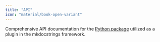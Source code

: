 ```yaml
---
title: "API"
icon: "material/book-open-variant"
---
```


Comprehensive API documentation for the [Python package](https://mkdocstrings.github.io/) utilized as a plugin in the mkdocstrings framework.
